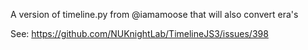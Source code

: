 A version of timeline.py from @iamamoose that will also convert era's

See: https://github.com/NUKnightLab/TimelineJS3/issues/398
